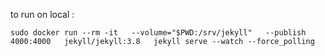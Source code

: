 to run on local :
``` 
sudo docker run --rm -it   --volume="$PWD:/srv/jekyll"   --publish 4000:4000   jekyll/jekyll:3.8   jekyll serve --watch --force_polling
```